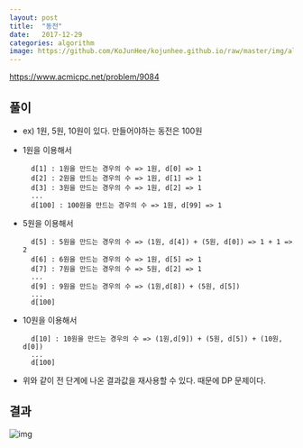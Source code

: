 ```yaml
---
layout: post
title:  "동전"
date:   2017-12-29
categories: algorithm
image: https://github.com/KoJunHee/kojunhee.github.io/raw/master/img/algorithm.png
---
```


<https://www.acmicpc.net/problem/9084>

## 풀이

- ex) 1원, 5원, 10원이 있다. 만들어야하는 동전은 100원

- 1원을 이용해서

		d[1] : 1원을 만드는 경우의 수 => 1원, d[0] => 1
		d[2] : 2원을 만드는 경우의 수 => 1원, d[1] => 1
		d[3] : 3원을 만드는 경우의 수 => 1원, d[2] => 1
		...
		d[100] : 100원을 만드는 경우의 수 => 1원, d[99] => 1
		
- 5원을 이용해서

		d[5] : 5원을 만드는 경우의 수 => (1원, d[4]) + (5원, d[0]) => 1 + 1 => 2
		d[6] : 6원을 만드는 경우의 수 => 1원, d[5] => 1
		d[7] : 7원을 만드는 경우의 수 => 5원, d[2] => 1
		...
		d[9] : 9원을 만드는 경우의 수 => (1원,d[8]) + (5원, d[5]) 
		...
		d[100]

- 10원을 이용해서
		
		d[10] : 10원을 만드는 경우의 수 => (1원,d[9]) + (5원, d[5]) + (10원, d[0])
		...
		d[100]

- 위와 같이 전 단계에 나온 결과값을 재사용할 수 있다. 때문에 DP 문제이다.

## 결과

![img](https://github.com/KoJunHee/kojunhee.github.io/raw/master/img/동전.png)



	






		
	

